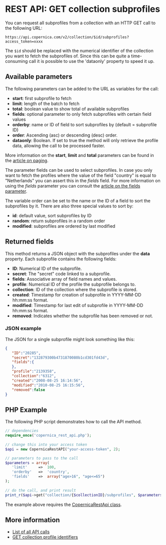 # REST API: GET collection subprofiles

You can request all subprofiles from a collection with an HTTP GET call 
to the following URL:

`https://api.copernica.com/v2/collection/$id/subprofiles?access_token=xxxx`

The `$id` should be replaced with the numerical identifier of the collection you
want to fetch the subprofiles of. Since this can be 
quite a time-consuming call it is possible to use the 'dataonly' property 
to speed it up.

## Available parameters

The following parameters can be added to the URL as variables for the call:

* **start**: first subprofile to fetch
* **limit**: length of the batch to fetch
* **total**: boolean value to show total of available subprofiles
* **fields**: optional parameter to only fetch subprofiles with certain field values
* **orderby**: name or ID of field to sort subprofiles by (default = subprofile ID)
* **order**: Ascending (asc) or descending (desc) order.
* **dataonly**: Boolean. If set to true the method will only retrieve the profile data, 
allowing the call to be processed faster.

More information on the **start**, **limit** and **total** parameters can be found in 
the [article on paging](rest-paging).

The parameter fields can be used to select subprofiles. In case you only want 
to fetch the profiles where the value of the field "country" is equal to 
"Netherlands" you can assert this in the *fields* field. For more information on 
using the *fields* parameter you can consult the [article on the fields parameter](rest-fields-parameter).

The variable order can be set to the name or the ID of a field to sort the 
subprofiles by it. There are also three special values to sort by:

* **id**: default value, sort subprofiles by ID
* **random**: return subprofiles in a random order
* **modified**: subprofiles are ordered by last modified

## Returned fields

This method returns a JSON object with the subprofiles under the **data** 
property. Each subprofile contains the following fields:

* **ID**: Numerical ID of the subprofile.
* **secret**: The "secret" code linked to a subprofile.
* **fields**: Associative array of field names and values.
* **profile**: Numerical ID of the profile the subprofile belongs to.
* **collection**: ID of the collection where the subprofile is stored.
* **created**: Timestamp for creation of subprofile in YYYY-MM-DD hh:mm:ss format.
* **modified**: Timestamp for last edit of subprofile in YYYY-MM-DD hh:mm:ss format.
* **removed**: Indicates whether the subprofile has been removed or not.

### JSON example

The JSON for a single subprofile might look something like this:

```json
{  
   "ID":"20285",
   "secret":"132879300b4731870080b1cd301fd43d",
   "fields":{  
   },
   "profile":"2139358",
   "collection":"6312",
   "created":"2008-08-25 16:14:56",
   "modified":"2010-08-25 16:15:56",
   "removed":false
}
```

## PHP Example

The following PHP script demonstrates how to call the API method.

```php
// dependencies
require_once('copernica_rest_api.php');
    
// change this into your access token
$api = new CopernicaRestAPI("your-access-token", 2);

// parameters to pass to the call
$parameters = array(
   'limit'     =>  100,
   'orderby'   =>  'country',
   'fields'    =>  array("age>16", "age<=65")
);
    
// do the call, and print result
print_r($api->get("collection/{$collectionID}/subprofiles", $parameters));
```

The example above requires the [CopernicaRestApi class](rest-php).

## More information

* [List of all API calls](rest-api)
* [GET collection profile identifiers](rest-get-collection-subprofiles)
